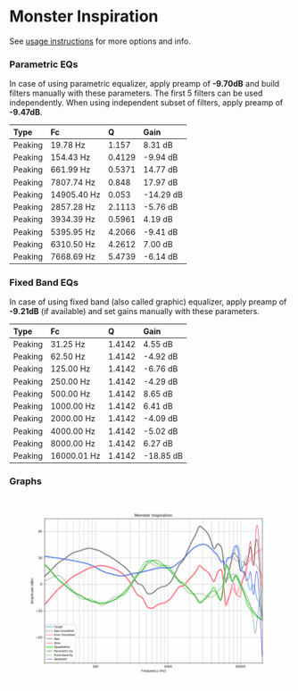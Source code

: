 # Monster Inspiration
See [usage instructions](https://github.com/jaakkopasanen/AutoEq#usage) for more options and info.

### Parametric EQs
In case of using parametric equalizer, apply preamp of **-9.70dB** and build filters manually
with these parameters. The first 5 filters can be used independently.
When using independent subset of filters, apply preamp of **-9.47dB**.

| Type    | Fc          |      Q | Gain      |
|:--------|:------------|:-------|:----------|
| Peaking | 19.78 Hz    | 1.157  | 8.31 dB   |
| Peaking | 154.43 Hz   | 0.4129 | -9.94 dB  |
| Peaking | 661.99 Hz   | 0.5371 | 14.77 dB  |
| Peaking | 7807.74 Hz  | 0.848  | 17.97 dB  |
| Peaking | 14905.40 Hz | 0.053  | -14.29 dB |
| Peaking | 2857.28 Hz  | 2.1113 | -5.76 dB  |
| Peaking | 3934.39 Hz  | 0.5961 | 4.19 dB   |
| Peaking | 5395.95 Hz  | 4.2066 | -9.41 dB  |
| Peaking | 6310.50 Hz  | 4.2612 | 7.00 dB   |
| Peaking | 7668.69 Hz  | 5.4739 | -6.14 dB  |

### Fixed Band EQs
In case of using fixed band (also called graphic) equalizer, apply preamp of **-9.21dB**
(if available) and set gains manually with these parameters.

| Type    | Fc          |      Q | Gain      |
|:--------|:------------|:-------|:----------|
| Peaking | 31.25 Hz    | 1.4142 | 4.55 dB   |
| Peaking | 62.50 Hz    | 1.4142 | -4.92 dB  |
| Peaking | 125.00 Hz   | 1.4142 | -6.76 dB  |
| Peaking | 250.00 Hz   | 1.4142 | -4.29 dB  |
| Peaking | 500.00 Hz   | 1.4142 | 8.65 dB   |
| Peaking | 1000.00 Hz  | 1.4142 | 6.41 dB   |
| Peaking | 2000.00 Hz  | 1.4142 | -4.09 dB  |
| Peaking | 4000.00 Hz  | 1.4142 | -5.02 dB  |
| Peaking | 8000.00 Hz  | 1.4142 | 6.27 dB   |
| Peaking | 16000.01 Hz | 1.4142 | -18.85 dB |

### Graphs
![](./Monster%20Inspiration.png)